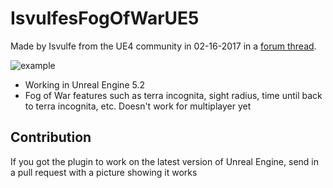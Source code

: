 # IsvulfesFogOfWarUE5

Made by Isvulfe from the UE4 community in 02-16-2017 in a [forum thread](https://forums.unrealengine.com/community/community-content-tools-and-tutorials/26436-tutorial-fog-of-war).

![example](https://i.imgur.com/XOraPm0.png)

* Working in Unreal Engine 5.2
* Fog of War features such as terra incognita, sight radius, time until back to terra incognita, etc. Doesn't work for multiplayer yet

## Contribution

If you got the plugin to work on the latest version of Unreal Engine, send in a pull request with a picture showing it works
